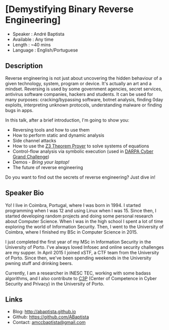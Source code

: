 [Demystifying Binary Reverse Engineering]
========================

* Speaker   : André Baptista
* Available : Any time
* Length    : ~40 mins
* Language  : English/Portuguese

Description
-----------

Reverse engineering is not just about uncovering the hidden behaviour of a given technology, system, program or device. It's actually an art and a mindset.
Reversing is used by some government agencies, secret services, antivirus software companies, hackers and students. It can be used for many purposes: cracking/bypassing software, botnet analysis, finding 0day exploits, interpreting unknown protocols, understanding malware or finding bugs in apps.

In this talk, after a brief introduction, I'm going to show you:

* Reversing tools and how to use them
* How to perform static and dynamic analysis
* Side channel attacks
* How to use the [Z3 Theorem Prover](https://github.com/Z3Prover/z3) to solve systems of equations
* Control-flow analysis via symbolic execution (used in [DARPA Cyber Grand Challenge](https://cgc.darpa.mil))
* Demos - *Bring your laptop!*
* The future of reverse engineering

Do you want to find out the secrets of reverse engineering? Just dive in!

Speaker Bio
-----------

Yo! I live in Coimbra, Portugal, where I was born in 1994. I started programming when I was 12 and using Linux when I was 15. Since then, I started developing random projects and doing some personal research about Computer Science. When I was in the high school I spent a lot of time exploring the world of Information Security. Then, I went to the University of Coimbra, where I finished my BSc in Computer Science in 2015.

I just completed the first year of my MSc in Information Security in the University of Porto. I've always loved Infosec and online security challenges are my supper. In April 2015 I joined xSTF, a CTF team from the University of Porto. Since then, we've been spending weekends in the University pwning stuff and drinking beers.

Currently, I am a researcher in INESC TEC, working with some badass algorithms, and I also contribute to [C3P](http://c3p.up.pt) (Center of Competence in Cyber Security and Privacy) in the University of Porto.

Links
-----

* Blog: http://abaptista.github.io
* Github: https://github.com/ABaptista
* Contact: amccbaptista@gmail.com
